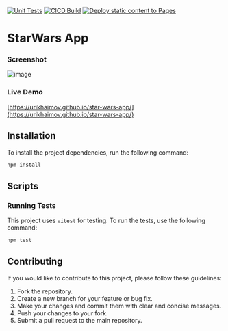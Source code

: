 
[![Unit Tests](https://github.com/urikhaimov/star-wars-app/actions/workflows/unit.yml/badge.svg)](https://github.com/urikhaimov/star-wars-app/actions/workflows/unit.yml)
[![CICD.Build](https://github.com/urikhaimov/star-wars-app/actions/workflows/build.yml/badge.svg)](https://github.com/urikhaimov/star-wars-app/actions/workflows/build.yml)
[![Deploy static content to Pages](https://github.com/urikhaimov/star-wars-app/actions/workflows/static.yml/badge.svg)](https://github.com/urikhaimov/star-wars-app/actions/workflows/static.yml)


# StarWars App

### Screenshot
![image](https://github.com/user-attachments/assets/a0fb27d5-4061-433e-b1b1-157a92a5ddd9)

### Live Demo
[https://urikhaimov.github.io/star-wars-app/](https://urikhaimov.github.io/star-wars-app/)
    
## Installation

To install the project dependencies, run the following command:

```bash
npm install
```

## Scripts

### Running Tests

This project uses `vitest` for testing. To run the tests, use the following command:

```bash
npm test
```

## Contributing

If you would like to contribute to this project, please follow these guidelines:

1. Fork the repository.
2. Create a new branch for your feature or bug fix.
3. Make your changes and commit them with clear and concise messages.
4. Push your changes to your fork.
5. Submit a pull request to the main repository.
